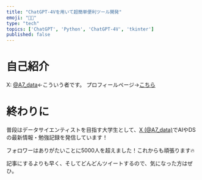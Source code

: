 ```yaml
---
title: "ChatGPT-4Vを用いて超簡単便利ツール開発"
emoji: "🧑‍💻"
type: "tech"
topics: ['ChatGPT', 'Python', 'ChatGPT-4V', 'tkinter']
published: false
---
```


# 自己紹介

X: [@A7_data](https://twitter.com/A7_data)←こういう者です。
プロフィールページ→[こちら](https://mohki7.notion.site/Mototsugu-Oki-c478f842c4de48f394e2e24b58e206bb?pvs=4)



# 終わりに

普段はデータサイエンティストを目指す大学生として、[X (@A7_data)](https://twitter.com/A7_data)でAIやDSの最新情報・勉強記録を発信しています！

フォロワーはありがたいことに5000人を超えました！これからも頑張ります🔥

記事にするよりも早く、そしてどんどんツイートするので、気になった方はぜひ。
